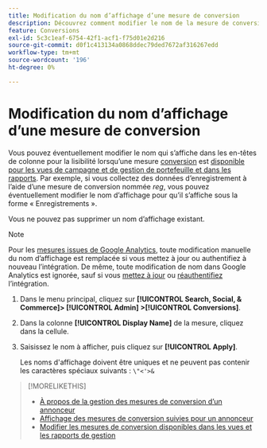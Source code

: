 ```yaml
---
title: Modification du nom d’affichage d’une mesure de conversion
description: Découvrez comment modifier le nom de la mesure de conversion qui s’affiche dans les en-têtes de colonne de vos vues et rapports de gestion.
feature: Conversions
exl-id: 5c3c1eaf-6754-42f1-acf1-f75d01e2d216
source-git-commit: d0f1c413134a0868ddec79ded7672af316267edd
workflow-type: tm+mt
source-wordcount: '196'
ht-degree: 0%

---
```


# Modification du nom d’affichage d’une mesure de conversion

Vous pouvez éventuellement modifier le nom qui s’affiche dans les en-têtes de colonne pour la lisibilité lorsqu’une mesure [conversion](/help/search-social-commerce/glossary.md#c-d) est [disponible pour les vues de campagne et de gestion de portefeuille et dans les rapports](conversion-metric-edit-available.md). Par exemple, si vous collectez des données d’enregistrement à l’aide d’une mesure de conversion nommée *reg*, vous pouvez éventuellement modifier le nom d’affichage pour qu’il s’affiche sous la forme « Enregistrements ».

Vous ne pouvez pas supprimer un nom d’affichage existant.

>[!NOTE]
>
>Pour les [mesures issues de Google Analytics](/help/search-social-commerce/admin/data-sources/data-source-about.md), toute modification manuelle du nom d’affichage est remplacée si vous mettez à jour ou authentifiez à nouveau l’intégration. De même, toute modification de nom dans Google Analytics est ignorée, sauf si vous [mettez à jour](/help/search-social-commerce/admin/data-sources/data-source-edit.md) ou [réauthentifiez](/help/search-social-commerce/admin/data-sources/data-source-reauthenticate.md) l’intégration.

1. Dans le menu principal, cliquez sur **[!UICONTROL Search, Social, & Commerce]> [!UICONTROL Admin] >[!UICONTROL Conversions]**.

1. Dans la colonne **[!UICONTROL Display Name]** de la mesure, cliquez dans la cellule.

1. Saisissez le nom à afficher, puis cliquez sur **[!UICONTROL Apply]**.

   Les noms d&#39;affichage doivent être uniques et ne peuvent pas contenir les caractères spéciaux suivants : `\"<'>&`

>[!MORELIKETHIS]
>
>* [À propos de la gestion des mesures de conversion d’un annonceur](conversion-metric-about.md)
>* [Affichage des mesures de conversion suivies pour un annonceur](conversion-metric-view-tracked.md)
>* [Modifier les mesures de conversion disponibles dans les vues et les rapports de gestion](conversion-metric-edit-available.md)
